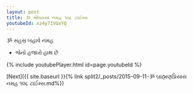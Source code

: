 ```yaml
---
layout: post
title: ૐ શ્રીધરાયાં નમહ ૧૦૮ ટાઈમ્સ
youtubeId: xz4y71VGxYQ
---
```

 
 
 ૐ સહસ્ર બહાવે નમહ  
 
 -  જેનો હજારો હાથ છે 
 
  
 
  
 
 
 
 
 
 


{% include youtubePlayer.html id=page.youtubeId %}
 
[Next]({{ site.baseurl }}{% link  split2/_posts/2015-09-11-ૐ બ્રાહ્મણપ્રિયાય નમહ ૧૦૮ ટાઈમ્સ.md%})
 
